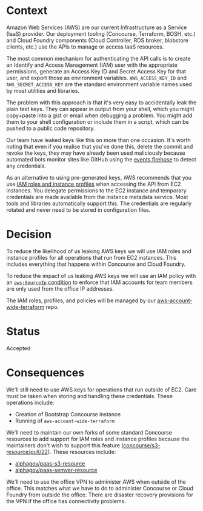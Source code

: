 Context
=======

Amazon Web Services (AWS) are our current Infrastructure as a Service (IaaS)
provider. Our deployment tooling (Concourse, Terraform, BOSH, etc.) and
Cloud Foundry components (Cloud Controller, RDS broker, blobstore clients,
etc.) use the APIs to manage or access IaaS resources.

The most common mechanism for authenticating the API calls is to create an
Identify and Access Management (IAM) user with the appropriate permissions,
generate an Access Key ID and Secret Access Key for that user, and export
those as environment variables. `AWS_ACCESS_KEY_ID` and
`AWS_SECRET_ACCESS_KEY` are the standard environment variable names used by
most utilities and libraries.

The problem with this approach is that it's very easy to accidentally leak
the plain text keys. They can appear in output from your shell, which you
might copy+paste into a gist or email when debugging a problem. You might
add them to your shell configuration or include them in a script, which can
be pushed to a public code repository.

Our team have leaked keys like this on more than one occasion. It's worth
noting that even if you realise that you've done this, delete the commit and
revoke the keys, they may have already been used maliciously because
automated bots monitor sites like GitHub using the [events firehose][] to
detect any credentials.

[events firehose]: https://developer.github.com/v3/activity/events/

As an alternative to using pre-generated keys, AWS recommends that you use
[IAM roles and instance profiles][] when accessing the API from EC2
instances. You delegate permissions to the EC2 instance and temporary
credentials are made available from the instance metadata service. Most
tools and libraries automatically support this. The credentials are
regularly rotated and never need to be stored in configuration files.

[IAM roles and instance profiles]: http://docs.aws.amazon.com/IAM/latest/UserGuide/best-practices.html#use-roles-with-ec2

Decision
========

To reduce the likelihood of us leaking AWS keys we will use IAM roles and
instance profiles for all operations that run from EC2 instances. This
includes everything that happens within Concourse and Cloud Foundry.

To reduce the impact of us leaking AWS keys we will use an IAM policy with
an [`aws:SourceIp` condition][condition] to
enforce that IAM accounts for team members are only used from the office IP
addresses.

[condition]: http://docs.aws.amazon.com/IAM/latest/UserGuide/access_policies_examples.html#iam-policy-example-deny-source-ip-address

The IAM roles, profiles, and policies will be managed by our
[aws-account-wide-terraform][] repo.

[aws-account-wide-terraform]: https://github.gds/government-paas/aws-account-wide-terraform

Status
======

Accepted

Consequences
============

We'll still need to use AWS keys for operations that run outside of EC2.
Care must be taken when storing and handling these credentials. These
operations include:

- Creation of Bootstrap Concourse instance
- Running of `aws-account-wide-terraform`

We'll need to maintain our own forks of some standard Concourse resources to
add support for IAM roles and instance profiles because the maintainers
don't wish to support this feature ([concourse/s3-resource/pull/22][]).
These resources include:

[concourse/s3-resource/pull/22]: https://github.com/concourse/s3-resource/pull/22

- [alphagov/paas-s3-resource](https://github.com/alphagov/paas-s3-resource)
- [alphagov/paas-semver-resource](https://github.com/alphagov/paas-semver-resource)

We'll need to use the office VPN to administer AWS when outside of the
office. This matches what we have to do to administer Concourse or Cloud
Foundry from outside the office. There are disaster recovery provisions for
the VPN if the office has connectivity problems.
